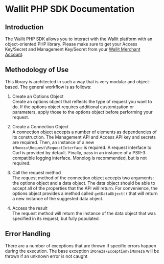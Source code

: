 # Wallit PHP SDK Documentation

## Introduction

The Wallit PHP SDK allows you to interact with the Wallit platform with an object-oriented PHP library.  Please make 
sure to get your Access Key/Secret and Management Key/Secret from your [Wallit Merchant Account](https://manageui.wallit.io).

## Methodology of Use

This library is architected in such a way that is very modular and object-based.  The general workflow is as follows:

1. Create an Options Object  
Create an options object that reflects the type of request you want to do.  If the options object requires additional 
customization or parameters, apply those to the options object before performing your request.

2. Create a Connection Object  
A connection object accepts a number of elements as dependencies of its construction.  The Management API and Access API key
and secrets are required.  Then, an instance of a new `iMoneza\Request\RequestInterface` is required.  A request interface
to Curl is provided by default.  Finally, pass in an instance of a PSR-3 compatible logging interface.  Monolog is recommended, 
but is not required.

3. Call the request method  
The request method of the connection object accepts two arguments: the options object and a data object.  The data object
should be able to accept all of the properties that the API will return.  For convenience, the options object provides a 
method called `getDataObject()` that will return a new instance of the suggested data object.

4. Access the result  
The request method will return the instance of the data object that was specified in its request, but fully populated.

## Error Handling

There are a number of exceptions that are thrown if specific errors happen during the execution.  The base exception
`iMoneza\Exception\iMoneza` will be thrown if an unknown error is not caught.

